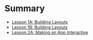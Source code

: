 # Summary

* [Lesson 1A: Building Layouts](lessons/1a_building_layouts.md)
* [Lesson 1B: Building Layouts](lessons/1b_building_layouts.md)
* [Lesson 2A: Making an App Interactive](lessons/2a_making_an_app_interactive.md)

